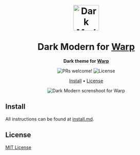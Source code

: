 <h1 align="center">
  <br>
  <img src="https://raw.githubusercontent.com/juliabresolin/insomnia-plugin-dark-modern-theme/main/assets/logo.png" alt="Dark Modern Logo" width="80">
  <br>
  <br>
  Dark Modern for <a href="https://warp.dev">Warp</a>
  <br>
</h1>

<p align="center">
  <strong>Dark theme for <a href="https://warp.dev">Warp</a></strong>
</p>

<p align="center">
  <img src="https://img.shields.io/badge/PRs-welcome-%2335A0F3.svg" alt="PRs welcome!" />

  <img alt="License" src="https://img.shields.io/badge/license-MIT-%2335A0F3">
</p>

<p align="center">
  <a href="#install">Install</a> • 
  <a href="#license">License</a>
</p>

<p align="center">
  <img alt="Dark Modern screnshoot for Warp" src="https://raw.githubusercontent.com/juliabresolin/insomnia-plugin-dark-modern-theme/main/assets/screenshot.png">
</p>

## Install

All instructions can be found at [install.md](./install.md).


## License

[MIT License](./license.md)
